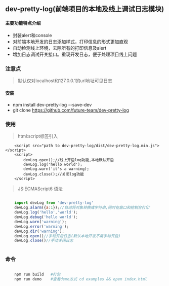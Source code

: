 ## dev-pretty-log(前端项目的本地及线上调试日志模块)

#### 主要功能特点介绍

-  封装alert和console
-  对前端本地开发的日志添加样式，打印信息的形式更加直观
-  自动检测线上环境，去除所有的打印信息及alert
-  增加日志调试开关接口。重现开发日志，便于处理项目线上问题

### 注意点
> 默认仅对localhost和127.0.0.1的url地址可见日志

#### 安装

- npm install dev-pretty-log --save-dev
- git clone https://github.com/future-team/dev-pretty-log

### 使用
>html:script标签引入

```
	<script src="path to dev-pretty-log/dist/dev-pretty-log.min.js"></script>
	<script>
	    devLog.open();//线上开启log功能,本地默认开启
	    devLog.log('hello world');
	    devLog.warn('it's a warning);
	    devLog.close();//关闭log功能
	</script>

```
>JS:ECMAScript6 语法

``` javascript

	import devLog from 'dev-pretty-log'
	devLog.alarm({a:1});//自动将对象转换成字符串,同时在窗口和控制台打印
	devLog.log('hello','world');
	devLog.debug('hello world');
	devLog.warn('warning');
	devLog.error('warning');
	devLog.dir('warning');
	devLog.open()//手动开启日志(默认本地开发不需手动开启)
	devLog.close()//手动关闭日志
	
```

### 命令

``` bash	

	npm run build	#打包	
	npm run demo 	#查看demo方式 cd examples && open index.html
	
```



